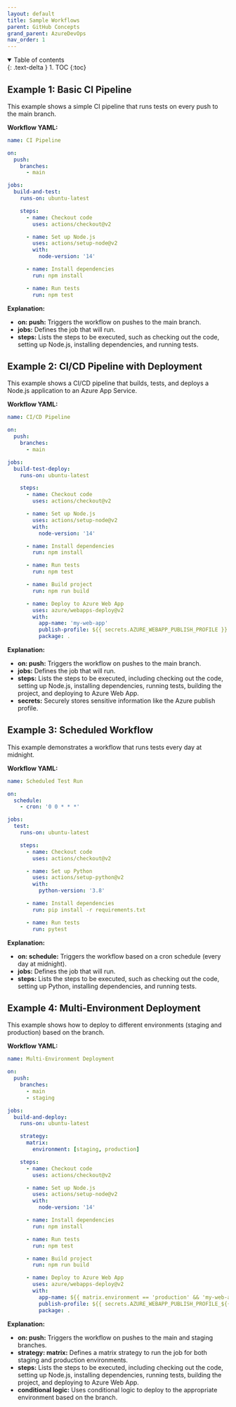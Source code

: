 ```yaml
---
layout: default
title: Sample Workflows
parent: GitHub Concepts
grand_parent: AzureDevOps
nav_order: 1
---
```


<details open markdown="block">
  <summary>
    Table of contents
  </summary>
  {: .text-delta }
1. TOC
{:toc}
</details>

## Example 1: Basic CI Pipeline
This example shows a simple CI pipeline that runs tests on every push to the main branch.

**Workflow YAML:**

```yaml
name: CI Pipeline

on:
  push:
    branches:
      - main

jobs:
  build-and-test:
    runs-on: ubuntu-latest

    steps:
      - name: Checkout code
        uses: actions/checkout@v2

      - name: Set up Node.js
        uses: actions/setup-node@v2
        with:
          node-version: '14'

      - name: Install dependencies
        run: npm install

      - name: Run tests
        run: npm test
```

**Explanation:**
- **on: push:** Triggers the workflow on pushes to the main branch.
- **jobs:** Defines the job that will run.
- **steps:** Lists the steps to be executed, such as checking out the code, setting up Node.js, installing dependencies, and running tests.

## Example 2: CI/CD Pipeline with Deployment
This example shows a CI/CD pipeline that builds, tests, and deploys a Node.js application to an Azure App Service.

**Workflow YAML:**

```yaml
name: CI/CD Pipeline

on:
  push:
    branches:
      - main

jobs:
  build-test-deploy:
    runs-on: ubuntu-latest

    steps:
      - name: Checkout code
        uses: actions/checkout@v2

      - name: Set up Node.js
        uses: actions/setup-node@v2
        with:
          node-version: '14'

      - name: Install dependencies
        run: npm install

      - name: Run tests
        run: npm test

      - name: Build project
        run: npm run build

      - name: Deploy to Azure Web App
        uses: azure/webapps-deploy@v2
        with:
          app-name: 'my-web-app'
          publish-profile: ${{ secrets.AZURE_WEBAPP_PUBLISH_PROFILE }}
          package: .
```

**Explanation:**
- **on: push:** Triggers the workflow on pushes to the main branch.
- **jobs:** Defines the job that will run.
- **steps:** Lists the steps to be executed, including checking out the code, setting up Node.js, installing dependencies, running tests, building the project, and deploying to Azure Web App.
- **secrets:** Securely stores sensitive information like the Azure publish profile.

## Example 3: Scheduled Workflow
This example demonstrates a workflow that runs tests every day at midnight.

**Workflow YAML:**

```yaml
name: Scheduled Test Run

on:
  schedule:
    - cron: '0 0 * * *'

jobs:
  test:
    runs-on: ubuntu-latest

    steps:
      - name: Checkout code
        uses: actions/checkout@v2

      - name: Set up Python
        uses: actions/setup-python@v2
        with:
          python-version: '3.8'

      - name: Install dependencies
        run: pip install -r requirements.txt

      - name: Run tests
        run: pytest
```

**Explanation:**
- **on: schedule:** Triggers the workflow based on a cron schedule (every day at midnight).
- **jobs:** Defines the job that will run.
- **steps:** Lists the steps to be executed, such as checking out the code, setting up Python, installing dependencies, and running tests.

## Example 4: Multi-Environment Deployment
This example shows how to deploy to different environments (staging and production) based on the branch.

**Workflow YAML:**

```yaml
name: Multi-Environment Deployment

on:
  push:
    branches:
      - main
      - staging

jobs:
  build-and-deploy:
    runs-on: ubuntu-latest

    strategy:
      matrix:
        environment: [staging, production]

    steps:
      - name: Checkout code
        uses: actions/checkout@v2

      - name: Set up Node.js
        uses: actions/setup-node@v2
        with:
          node-version: '14'

      - name: Install dependencies
        run: npm install

      - name: Run tests
        run: npm test

      - name: Build project
        run: npm run build

      - name: Deploy to Azure Web App
        uses: azure/webapps-deploy@v2
        with:
          app-name: ${{ matrix.environment == 'production' && 'my-web-app-prod' || 'my-web-app-staging' }}
          publish-profile: ${{ secrets.AZURE_WEBAPP_PUBLISH_PROFILE_${{ matrix.environment | upper }} }}
          package: .
```

**Explanation:**
- **on: push:** Triggers the workflow on pushes to the main and staging branches.
- **strategy: matrix:** Defines a matrix strategy to run the job for both staging and production environments.
- **steps:** Lists the steps to be executed, including checking out the code, setting up Node.js, installing dependencies, running tests, building the project, and deploying to Azure Web App.
- **conditional logic:** Uses conditional logic to deploy to the appropriate environment based on the branch.
